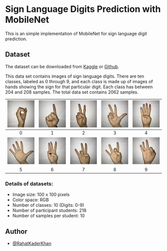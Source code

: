# Sign Language Digits Prediction with MobileNet

This is an simple implementation of MobileNet for sign language digit prediction.

## Dataset 

The dataset can be downloaded from [Kaggle](https://www.kaggle.com/datasets/ardamavi/sign-language-digits-dataset) or [Github](https://github.com/ardamavi/Sign-Language-Digits-Dataset).

This data set contains images of sign language digits. There are ten classes, labeled as 0 through 9, and each class is made up of images of hands showing the sign for that particular digit. Each class has between 204 and 208 samples. The total data set contains 2062 samples.

|<img src="Examples/example_0.JPG">|<img src="Examples/example_1.JPG">|<img src="Examples/example_2.JPG">|<img src="Examples/example_3.JPG">|<img src="Examples/example_4.JPG">|
|:-:|:-:|:-:|:-:|:-:|
|0|1|2|3|4|
|<img src="Examples/example_5.JPG">|<img src="Examples/example_6.JPG">|<img src="Examples/example_7.JPG">|<img src="Examples/example_8.JPG">|<img src="Examples/example_9.JPG">|
|5|6|7|8|9|

### Details of datasets:
- Image size: 100 x 100 pixels
- Color space: RGB
- Number of classes: 10 (Digits: 0-9)
- Number of participant students: 218
- Number of samples per student: 10


## Author

- [@RahatKaderKhan](https://github.com/rahatkader)
